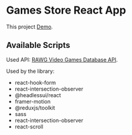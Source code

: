 # Games Store React App

This project [Demo](https://konst1984.github.io/games_store/).

## Available Scripts

Used API: [RAWG Video Games Database API](https://api.rawg.io/docs/). 

Used by the library:

 - react-hook-form
 - react-intersection-observer
 - @headlessui/react
 - framer-motion
 - @reduxjs/toolkit
 - sass
 - react-intersection-observer
 - react-scroll
